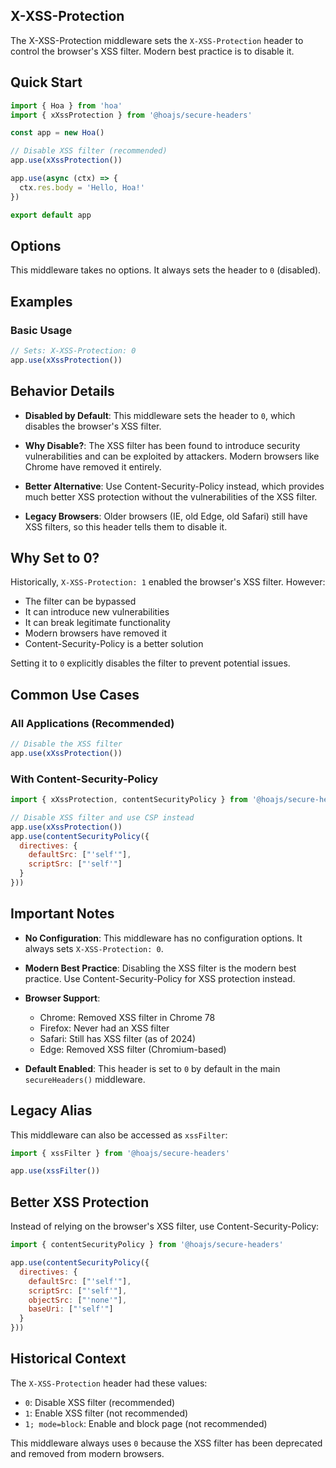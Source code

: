 ## X-XSS-Protection

The X-XSS-Protection middleware sets the `X-XSS-Protection` header to control the browser's XSS filter. Modern best practice is to disable it.

## Quick Start

```js
import { Hoa } from 'hoa'
import { xXssProtection } from '@hoajs/secure-headers'

const app = new Hoa()

// Disable XSS filter (recommended)
app.use(xXssProtection())

app.use(async (ctx) => {
  ctx.res.body = 'Hello, Hoa!'
})

export default app
```

## Options

This middleware takes no options. It always sets the header to `0` (disabled).

## Examples

### Basic Usage

```js
// Sets: X-XSS-Protection: 0
app.use(xXssProtection())
```

## Behavior Details

- **Disabled by Default**: This middleware sets the header to `0`, which disables the browser's XSS filter.

- **Why Disable?**: The XSS filter has been found to introduce security vulnerabilities and can be exploited by attackers. Modern browsers like Chrome have removed it entirely.

- **Better Alternative**: Use Content-Security-Policy instead, which provides much better XSS protection without the vulnerabilities of the XSS filter.

- **Legacy Browsers**: Older browsers (IE, old Edge, old Safari) still have XSS filters, so this header tells them to disable it.

## Why Set to 0?

Historically, `X-XSS-Protection: 1` enabled the browser's XSS filter. However:
- The filter can be bypassed
- It can introduce new vulnerabilities
- It can break legitimate functionality
- Modern browsers have removed it
- Content-Security-Policy is a better solution

Setting it to `0` explicitly disables the filter to prevent potential issues.

## Common Use Cases

### All Applications (Recommended)

```js
// Disable the XSS filter
app.use(xXssProtection())
```

### With Content-Security-Policy

```js
import { xXssProtection, contentSecurityPolicy } from '@hoajs/secure-headers'

// Disable XSS filter and use CSP instead
app.use(xXssProtection())
app.use(contentSecurityPolicy({
  directives: {
    defaultSrc: ["'self'"],
    scriptSrc: ["'self'"]
  }
}))
```

## Important Notes

- **No Configuration**: This middleware has no configuration options. It always sets `X-XSS-Protection: 0`.

- **Modern Best Practice**: Disabling the XSS filter is the modern best practice. Use Content-Security-Policy for XSS protection instead.

- **Browser Support**: 
  - Chrome: Removed XSS filter in Chrome 78
  - Firefox: Never had an XSS filter
  - Safari: Still has XSS filter (as of 2024)
  - Edge: Removed XSS filter (Chromium-based)

- **Default Enabled**: This header is set to `0` by default in the main `secureHeaders()` middleware.

## Legacy Alias

This middleware can also be accessed as `xssFilter`:

```js
import { xssFilter } from '@hoajs/secure-headers'

app.use(xssFilter())
```

## Better XSS Protection

Instead of relying on the browser's XSS filter, use Content-Security-Policy:

```js
import { contentSecurityPolicy } from '@hoajs/secure-headers'

app.use(contentSecurityPolicy({
  directives: {
    defaultSrc: ["'self'"],
    scriptSrc: ["'self'"],
    objectSrc: ["'none'"],
    baseUri: ["'self'"]
  }
}))
```

## Historical Context

The `X-XSS-Protection` header had these values:
- `0`: Disable XSS filter (recommended)
- `1`: Enable XSS filter (not recommended)
- `1; mode=block`: Enable and block page (not recommended)

This middleware always uses `0` because the XSS filter has been deprecated and removed from modern browsers.
